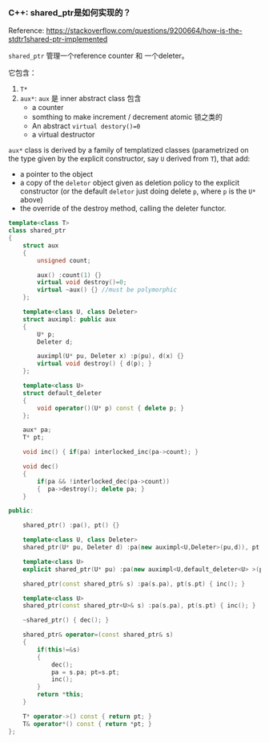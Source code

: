 ### C++: shared_ptr是如何实现的？

Reference: https://stackoverflow.com/questions/9200664/how-is-the-stdtr1shared-ptr-implemented

`shared_ptr` 管理一个reference counter 和 一个deleter。

它包含：

1. `T*` 
2. `aux*`: `aux` 是 inner abstract class 包含
   - a counter
   - somthing to make increment / decrement atomic 锁之类的
   - An abstract `virtual destory()=0`
   - a virtual destructor



`aux*` class is derived by a family of templatized classes (parametrized on the type given by the explicit constructor, say `U` derived from `T`), that add:

- a pointer to the object 
- a copy of the `deletor` object given as deletion policy to the explicit constructor (or the default `deletor` just doing delete `p`, where `p` is the `U*` above)
- the override of the destroy method, calling the deleter functor.

```c++
template<class T>
class shared_ptr
{
    struct aux
    {
        unsigned count;

        aux() :count(1) {}
        virtual void destroy()=0;
        virtual ~aux() {} //must be polymorphic
    };

    template<class U, class Deleter>
    struct auximpl: public aux
    {
        U* p;
        Deleter d;

        auximpl(U* pu, Deleter x) :p(pu), d(x) {}
        virtual void destroy() { d(p); } 
    };

    template<class U>
    struct default_deleter
    {
        void operator()(U* p) const { delete p; }
    };

    aux* pa;
    T* pt;

    void inc() { if(pa) interlocked_inc(pa->count); }

    void dec() 
    { 
        if(pa && !interlocked_dec(pa->count)) 
        {  pa->destroy(); delete pa; }
    }

public:

    shared_ptr() :pa(), pt() {}

    template<class U, class Deleter>
    shared_ptr(U* pu, Deleter d) :pa(new auximpl<U,Deleter>(pu,d)), pt(pu) {}

    template<class U>
    explicit shared_ptr(U* pu) :pa(new auximpl<U,default_deleter<U> >(pu,default_deleter<U>())), pt(pu) {}

    shared_ptr(const shared_ptr& s) :pa(s.pa), pt(s.pt) { inc(); }

    template<class U>
    shared_ptr(const shared_ptr<U>& s) :pa(s.pa), pt(s.pt) { inc(); }

    ~shared_ptr() { dec(); }

    shared_ptr& operator=(const shared_ptr& s)
    {
        if(this!=&s)
        {
            dec();
            pa = s.pa; pt=s.pt;
            inc();
        }        
        return *this;
    }

    T* operator->() const { return pt; }
    T& operator*() const { return *pt; }
};
```

